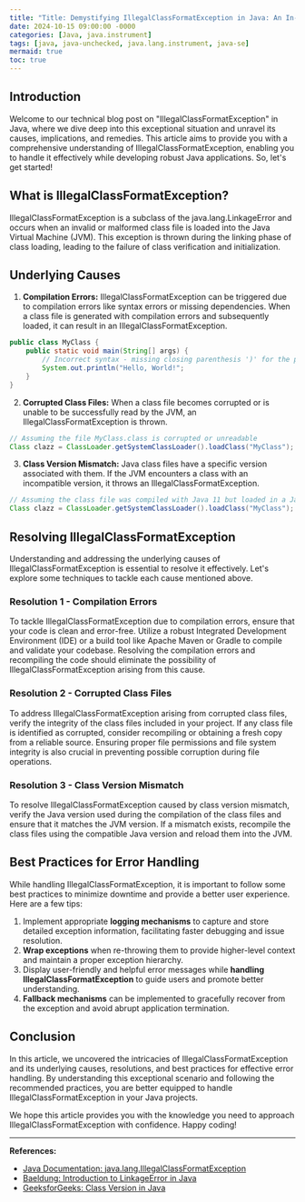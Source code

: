 ```yaml
---
title: "Title: Demystifying IllegalClassFormatException in Java: An In-depth Analysis"
date: 2024-10-15 09:00:00 -0000
categories: [Java, java.instrument]
tags: [java, java-unchecked, java.lang.instrument, java-se]
mermaid: true
toc: true
---
```



## Introduction
Welcome to our technical blog post on "IllegalClassFormatException" in Java, where we dive deep into this exceptional situation and unravel its causes, implications, and remedies. This article aims to provide you with a comprehensive understanding of IllegalClassFormatException, enabling you to handle it effectively while developing robust Java applications. So, let's get started!

## What is IllegalClassFormatException?
IllegalClassFormatException is a subclass of the java.lang.LinkageError and occurs when an invalid or malformed class file is loaded into the Java Virtual Machine (JVM). This exception is thrown during the linking phase of class loading, leading to the failure of class verification and initialization.

## Underlying Causes
1. **Compilation Errors:** IllegalClassFormatException can be triggered due to compilation errors like syntax errors or missing dependencies. When a class file is generated with compilation errors and subsequently loaded, it can result in an IllegalClassFormatException.
```java
public class MyClass {
    public static void main(String[] args) {
        // Incorrect syntax - missing closing parenthesis ')' for the println statement
        System.out.println("Hello, World!";
    }
}
```

2. **Corrupted Class Files:** When a class file becomes corrupted or is unable to be successfully read by the JVM, an IllegalClassFormatException is thrown.
```java
// Assuming the file MyClass.class is corrupted or unreadable
Class clazz = ClassLoader.getSystemClassLoader().loadClass("MyClass");
```

3. **Class Version Mismatch:** Java class files have a specific version associated with them. If the JVM encounters a class with an incompatible version, it throws an IllegalClassFormatException.
```java
// Assuming the class file was compiled with Java 11 but loaded in a Java 8 JVM
Class clazz = ClassLoader.getSystemClassLoader().loadClass("MyClass");
```

## Resolving IllegalClassFormatException
Understanding and addressing the underlying causes of IllegalClassFormatException is essential to resolve it effectively. Let's explore some techniques to tackle each cause mentioned above.

### Resolution 1 - Compilation Errors
To tackle IllegalClassFormatException due to compilation errors, ensure that your code is clean and error-free. Utilize a robust Integrated Development Environment (IDE) or a build tool like Apache Maven or Gradle to compile and validate your codebase. Resolving the compilation errors and recompiling the code should eliminate the possibility of IllegalClassFormatException arising from this cause.

### Resolution 2 - Corrupted Class Files
To address IllegalClassFormatException arising from corrupted class files, verify the integrity of the class files included in your project. If any class file is identified as corrupted, consider recompiling or obtaining a fresh copy from a reliable source. Ensuring proper file permissions and file system integrity is also crucial in preventing possible corruption during file operations.

### Resolution 3 - Class Version Mismatch
To resolve IllegalClassFormatException caused by class version mismatch, verify the Java version used during the compilation of the class files and ensure that it matches the JVM version. If a mismatch exists, recompile the class files using the compatible Java version and reload them into the JVM.

## Best Practices for Error Handling
While handling IllegalClassFormatException, it is important to follow some best practices to minimize downtime and provide a better user experience. Here are a few tips:

1. Implement appropriate **logging mechanisms** to capture and store detailed exception information, facilitating faster debugging and issue resolution.
2. **Wrap exceptions** when re-throwing them to provide higher-level context and maintain a proper exception hierarchy.
3. Display user-friendly and helpful error messages while **handling IllegalClassFormatException** to guide users and promote better understanding.
4. **Fallback mechanisms** can be implemented to gracefully recover from the exception and avoid abrupt application termination.

## Conclusion
In this article, we uncovered the intricacies of IllegalClassFormatException and its underlying causes, resolutions, and best practices for effective error handling. By understanding this exceptional scenario and following the recommended practices, you are better equipped to handle IllegalClassFormatException in your Java projects.

We hope this article provides you with the knowledge you need to approach IllegalClassFormatException with confidence. Happy coding!

---

**References:**
- [Java Documentation: java.lang.IllegalClassFormatException](https://docs.oracle.com/en/java/javase/14/docs/api/java.base/java/lang/IllegalClassFormatException.html)
- [Baeldung: Introduction to LinkageError in Java](https://www.baeldung.com/java-linkageerror)
- [GeeksforGeeks: Class Version in Java](https://www.geeksforgeeks.org/class-version-java/)